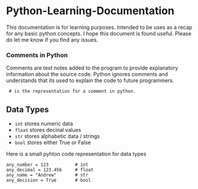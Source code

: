 # Python-Learning-Documentation
This documentation is for learning purposes. Intended to be uses as a recap for any basic python concepts. I hope this document is found useful. Please do let me know if you find any issues. 

### Comments in Python
Comments are text notes added to the program to provide explanatory information about the source code. Python ignores comments and understands that its used to explain the code to future programmers. 

` # is the representation for a comment in python.`

## Data Types
- `int` stores numeric data
- `float` stores decinal values
- `str` stores alphabetic data / strings
- `bool` stores either True or False

Here is a small pyhton code representation for data types

```
any_number = 123          # int
any_decimal = 123.456     # float
any_name = "Andrew"       # str
any_decision = True       # bool
```
